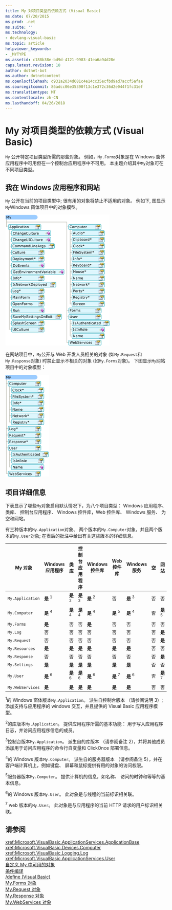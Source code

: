 ```yaml
---
title: My 对项目类型的依赖方式 (Visual Basic)
ms.date: 07/20/2015
ms.prod: .net
ms.suite: ''
ms.technology:
- devlang-visual-basic
ms.topic: article
helpviewer_keywords:
- _MYTYPE
ms.assetid: c188b38e-bd9d-4121-9983-41ea6a94d28e
caps.latest.revision: 18
author: dotnet-bot
ms.author: dotnetcontent
ms.openlocfilehash: d931a2034d681c4e14cc35ecfbd9ad7accf5afaa
ms.sourcegitcommit: 86adcc06e35390f13c1e372c36d2e044f1fc31ef
ms.translationtype: MT
ms.contentlocale: zh-CN
ms.lasthandoff: 04/26/2018
---
```

# <a name="how-my-depends-on-project-type-visual-basic"></a>My 对项目类型的依赖方式 (Visual Basic)
`My` 公开特定项目类型所需的那些对象。 例如，`My.Forms`对象是在 Windows 窗体应用程序中可用但在一个控制台应用程序中不可用。 本主题介绍其中`My`对象可在不同项目类型。  
  
## <a name="my-in-windows-applications-and-web-sites"></a>我在 Windows 应用程序和网站  
 `My` 公开在当前的项目类型中; 很有用的对象将禁止不适用的对象。 例如下, 图显示`My`Windows 窗体项目中的对象模型。  
  
 ![形状我在 Windows 窗体应用程序中](../../../visual-basic/developing-apps/development-with-my/media/myinwinform.png "MyInWinForm")  
  
 在网站项目中，`My`公开与 Web 开发人员相关的对象 (如`My.Request`和`My.Response`对象) 时禁止显示不相关的对象 (如`My.Forms`对象)。 下图显示`My`网站项目中的对象模型：  
  
 ![形状的我的 Web 应用中](../../../visual-basic/developing-apps/development-with-my/media/myinweb.png "MyInWeb")  
  
## <a name="project-details"></a>项目详细信息  
 下表显示了哪些`My`对象启用默认情况下，为八个项目类型： Windows 应用程序、 类库、 控制台应用程序、 Windows 控件库，Web 控件库、 Windows 服务、 为空和网站。  
  
 有三种版本的`My.Application`对象、 两个版本的`My.Computer`对象，并且两个版本的`My.User`对象; 在表后的批注中给出有关这些版本的详细信息。  
  
|My 对象|Windows 应用程序|类库|控制台应用程序|Windows 控件库|Web 控件库|Windows 服务|空|网站|  
|---|---|---|---|---|---|---|---|---|  
|`My.Application`|**是** <sup>1</sup>|**是** <sup>2</sup>|**是** <sup>3</sup>|**是** <sup>2</sup>|否|**是** <sup>3</sup>|否|否|  
|`My.Computer`|**是** <sup>4</sup>|**是** <sup>4</sup>|**是** <sup>4</sup>|**是** <sup>4</sup>|**是** <sup>5</sup>|**是** <sup>4</sup>|否|**是** <sup>5</sup>|  
|`My.Forms`|**是**|否|否|**是**|否|否|否|否|  
|`My.Log`|否|否|否|否|否|否|否|**是**|  
|`My.Request`|否|否|否|否|否|否|否|**是**|  
|`My.Resources`|**是**|**是**|**是**|**是**|**是**|**是**|否|否|  
|`My.Response`|否|否|否|否|否|否|否|**是**|  
|`My.Settings`|**是**|**是**|**是**|**是**|**是**|**是**|否|否|  
|`My.User`|**是** <sup>6</sup>|**是** <sup>6</sup>|**是** <sup>6</sup>|**是** <sup>6</sup>|**是** <sup>7</sup>|**是** <sup>6</sup>|否|**是** <sup>7</sup>|  
|`My.WebServices`|**是**|**是**|**是**|**是**|**是**|**是**|否|否|  
  
 <sup>1</sup>的 Windows 窗体版本`My.Application`。 派生自控制台版本 （请参阅说明 3）;添加支持与应用程序的 windows 交互，并且提供的 Visual Basic 应用程序模型。  
  
 <sup>2</sup>的库版本`My.Application`。 提供应用程序所需的基本功能： 用于写入应用程序日志，并访问应用程序信息的成员。  
  
 <sup>3</sup>控制台版本`My.Application`。 派生自的库版本 （请参阅备注 2），并将其他成员添加用于访问应用程序的命令行自变量和 ClickOnce 部署信息。  
  
 <sup>4</sup>的 Windows 版本`My.Computer`。 派生自的服务器版本 （请参阅备注 5），并在客户端计算机上，例如键盘、 屏幕和鼠标提供有用的对象的访问权限。  
  
 <sup>5</sup>服务器版本`My.Computer`。 提供计算机的信息，如名称、 访问的时钟和等等的基本信息。  
  
 <sup>6</sup>的 Windows 版本`My.User`。 此对象是与线程的当前标识相关联。  
  
 <sup>7</sup> web 版本的`My.User`。 此对象是与应用程序的当前 HTTP 请求的用户标识相关联。  
  
## <a name="see-also"></a>请参阅  
 <xref:Microsoft.VisualBasic.ApplicationServices.ApplicationBase>  
 <xref:Microsoft.VisualBasic.Devices.Computer>  
 <xref:Microsoft.VisualBasic.Logging.Log>  
 <xref:Microsoft.VisualBasic.ApplicationServices.User>  
 [自定义 My 中可用的对象](../../../visual-basic/developing-apps/customizing-extending-my/customizing-which-objects-are-available-in-my.md)  
 [条件编译](../../../visual-basic/programming-guide/program-structure/conditional-compilation.md)  
 [/define (Visual Basic)](../../../visual-basic/reference/command-line-compiler/define.md)  
 [My.Forms 对象](../../../visual-basic/language-reference/objects/my-forms-object.md)  
 [My.Request 对象](../../../visual-basic/language-reference/objects/my-request-object.md)  
 [My.Response 对象](../../../visual-basic/language-reference/objects/my-response-object.md)  
 [My.WebServices 对象](../../../visual-basic/language-reference/objects/my-webservices-object.md)
